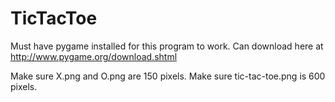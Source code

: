 # TicTacToe

Must have pygame installed for this program to work. Can download here at http://www.pygame.org/download.shtml

Make sure X.png and O.png are 150 pixels. 
Make sure tic-tac-toe.png is 600 pixels.

